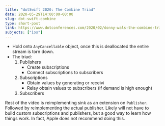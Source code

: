 ```yaml
---
title: "dotSwift 2020: The Combine Triad"
date: 2020-05-29T14:00:00-00:00
slug: dot-swift-combine
type: short-post
link: https://www.dotconferences.com/2020/02/donny-wals-the-combine-triad
subjects: ["ios"]
---
```


* Hold onto `AnyCancellable` object, once this is deallocated the entire stream is torn down.
* The triad:
    1. Publishers
        * Create subscriptions
        * Connect subscriptions to subscribers
    2. Subscriptions
        * Obtain values by generating or receivi
        * Relay obtain values to subscribers (if demand is high enough)
    3. Subscribers

Rest of the video is reimplementing sink as an extension on `Publisher`. Followed by reimplementing the actual publisher. Likely will not have to build custom subscriptions and publishers, but a good way to learn how things work. In fact, Apple does not recommend doing this.